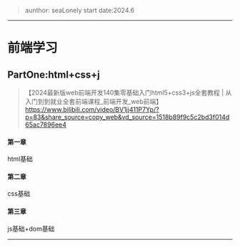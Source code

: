 > aunthor: seaLonely
> start date:2024.6
---
# 前端学习
## PartOne:html+css+j
> 【2024最新版web前端开发140集零基础入门html5+css3+js全套教程 | 从入门到到就业全套前端课程_前端开发_web前端】  
> https://www.bilibili.com/video/BV1jj411P7Yp/?p=83&share_source=copy_web&vd_source=1518b89f9c5c2bd3f014d65ac7896ee4

#### 第一章
html基础
#### 第二章
css基础
#### 第三章
js基础+dom基础

---
